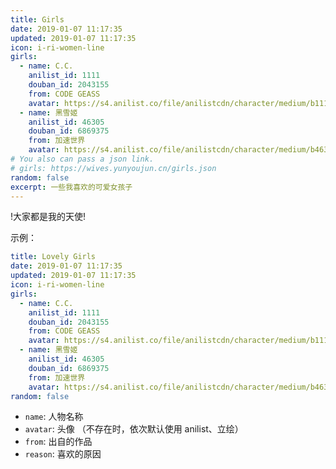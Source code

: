 ```yaml
---
title: Girls
date: 2019-01-07 11:17:35
updated: 2019-01-07 11:17:35
icon: i-ri-women-line
girls:
  - name: C.C.
    anilist_id: 1111
    douban_id: 2043155
    from: CODE GEASS
    avatar: https://s4.anilist.co/file/anilistcdn/character/medium/b1111-hNdvOW5ZNCCH.png
  - name: 黑雪姬
    anilist_id: 46305
    douban_id: 6869375
    from: 加速世界
    avatar: https://s4.anilist.co/file/anilistcdn/character/medium/b46305-CiZOEqz5u1mk.png
# You also can pass a json link.
# girls: https://wives.yunyoujun.cn/girls.json
random: false
excerpt: 一些我喜欢的可爱女孩子
---
```


<div class="text-center" m="2" title="我全都要！">
!大家都是我的天使!
</div>

<YunGirls :girls="frontmatter.girls" :random="frontmatter.random" />

示例：

```yaml
title: Lovely Girls
date: 2019-01-07 11:17:35
updated: 2019-01-07 11:17:35
icon: i-ri-women-line
girls:
  - name: C.C.
    anilist_id: 1111
    douban_id: 2043155
    from: CODE GEASS
    avatar: https://s4.anilist.co/file/anilistcdn/character/medium/b1111-hNdvOW5ZNCCH.png
  - name: 黑雪姬
    anilist_id: 46305
    douban_id: 6869375
    from: 加速世界
    avatar: https://s4.anilist.co/file/anilistcdn/character/medium/b46305-CiZOEqz5u1mk.png
random: false
```

- `name`: 人物名称
- `avatar`: 头像 （不存在时，依次默认使用 anilist、立绘）
- `from`: 出自的作品
- `reason`: 喜欢的原因
